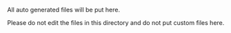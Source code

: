 All auto generated files will be put here.

Please do not edit the files in this directory and do not put custom files here.